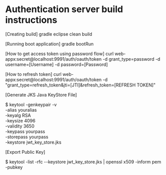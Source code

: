 # Authentication server build instructions

[Creating build]
gradle eclipse clean build
 
[Running boot application]
gradle bootRun
 
[How to get access token using password flow]
curl web-appx:secret@localhost:9991/auth/oauth/token -d grant_type=password -d username=[Username] -d password=[Password]

[How to refresh token]
curl web-appx:secret@localhost:9991/auth/oauth/token -d  "grant_type=refresh_token&jti=[JTI]&refresh_token=[REFRESH TOKEN]"

[Generate JKS Java KeyStore File]

$ keytool -genkeypair -v \
        -alias youralias \
        -keyalg RSA \
        -keysize 4096 \
        -validity 3650 \
        -keypass yourpass \
        -storepass yourpass \
        -keystore jwt_key_store.jks
 

[Export Public Key]
 
$ keytool -list -rfc --keystore jwt_key_store.jks | openssl x509 -inform pem -pubkey
 